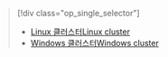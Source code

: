 > [!div class="op_single_selector"]
> * [<span data-ttu-id="92b71-101">Linux 클러스터</span><span class="sxs-lookup"><span data-stu-id="92b71-101">Linux cluster</span></span>](../articles/hdinsight/hdinsight-use-oozie-linux-mac.md)
> * [<span data-ttu-id="92b71-102">Windows 클러스터</span><span class="sxs-lookup"><span data-stu-id="92b71-102">Windows cluster</span></span>](../articles/hdinsight/hdinsight-use-oozie.md)
> 
> 

